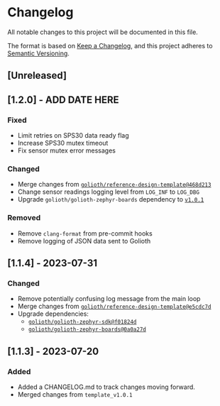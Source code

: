 <!-- Copyright (c) 2023 Golioth, Inc. -->
<!-- SPDX-License-Identifier: Apache-2.0 -->

# Changelog

All notable changes to this project will be documented in this file.

The format is based on [Keep a Changelog](https://keepachangelog.com/en/1.1.0/),
and this project adheres to [Semantic Versioning](https://semver.org/spec/v2.0.0.html).

## [Unreleased]

## [1.2.0] - ADD DATE HERE

### Fixed

- Limit retries on SPS30 data ready flag
- Increase SPS30 mutex timeout
- Fix sensor mutex error messages

### Changed

- Merge changes from [`golioth/reference-design-template@468d213`](https://github.com/golioth/reference-design-template/commit/468d213735806dea5628f36666d66f2df7d29b73)
- Change sensor readings logging level from `LOG_INF` to `LOG_DBG`
- Upgrade `golioth/golioth-zephyr-boards` dependency to [`v1.0.1`](https://github.com/golioth/golioth-zephyr-boards/tree/v1.0.1)

### Removed

- Remove `clang-format` from pre-commit hooks
- Remove logging of JSON data sent to Golioth

## [1.1.4] - 2023-07-31

### Changed

- Remove potentially confusing log message from the main loop
- Merge changes from [`golioth/reference-design-template@e5cdc7d`](https://github.com/golioth/reference-design-template/commit/e5cdc7d5da4d1440135a63017159d2e691ec7713)
- Upgrade dependencies:
  - [`golioth/golioth-zephyr-sdk@f01824d`](https://github.com/golioth/golioth-zephyr-sdk/commit/f01824d8f0943463ee07cb493103a63221599c79)
  - [`golioth/golioth-zephyr-boards@0a0a27d`](https://github.com/golioth/golioth-zephyr-boards/commit/0a0a27dc2facc4245be0d15b9b36ce526cbf9262)

## [1.1.3] - 2023-07-20

### Added

- Added a CHANGELOG.md to track changes moving forward.
- Merged changes from `template_v1.0.1`
